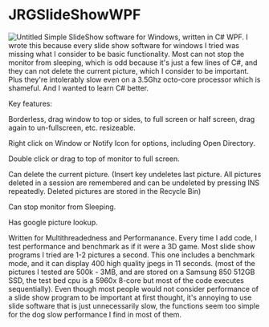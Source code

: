 # JRGSlideShowWPF
![Untitled](https://user-images.githubusercontent.com/2309574/106255569-cf647280-61df-11eb-8ade-9da6694570b9.jpg)
Simple SlideShow software for Windows, written in C# WPF.
I wrote this because every slide show software for windows I tried was missing what I consider to be basic functionality. 
Most can not stop the monitor from sleeping, which is odd because it's just a few lines of C#, and they can not delete the current picture, which
I consider to be important. Plus they're intolerably slow even on a 3.5Ghz octo-core processor which is shameful. And I wanted to learn C# better. 

Key features:

Borderless, drag window to top or sides, to full screen or half screen, drag again to un-fullscreen, etc. resizeable.

Right click on Window or Notify Icon for options, including Open Directory.

Double click or drag to top of monitor to full screen.

Can delete the current picture. (Insert key undeletes last picture. All pictures deleted in a session are remembered and can be undeleted by pressing INS repeatedly. 
Deleted pictures are stored in the Recycle Bin)

Can stop monitor from Sleeping.

Has google picture lookup.

Written for Multithreadedness and Performanance. Every time I add code, I test performance and benchmark as if it were a 3D game. 
Most slide show programs I tried are 1-2 pictures a second. This one includes a benchmark mode, and it can display 400 high quality jpegs in 11 seconds. 
(most of the pictures I tested are 500k - 3MB, and are stored on a Samsung 850 512GB SSD, the test bed cpu is a 5960x 8-core but most of the code executes sequentially).
Even though most people would not consider performance of a slide show program to be important at first thought, it's annoying to use slide software that is just 
unnecessarily slow, the functions seem too simple for the dog slow performance I find in most of them.
